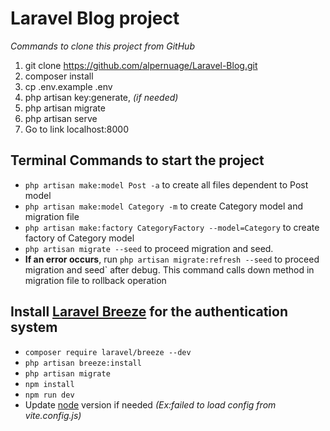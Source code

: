 # Laravel Blog project

*Commands to clone this project from GitHub*

1. git clone https://github.com/alpernuage/Laravel-Blog.git
2. composer install
3. cp .env.example .env
4. php artisan key:generate, *(if needed)*
5. php artisan migrate
6. php artisan serve
7. Go to link localhost:8000

## Terminal Commands to start the project

* `php artisan make:model Post -a` to create all files dependent to Post model
* `php artisan make:model Category -m` to create Category model and migration file
* `php artisan make:factory CategoryFactory --model=Category` to create factory of Category model
* `php artisan migrate --seed` to proceed migration and seed.
* **If an error occurs**, run `php artisan migrate:refresh --seed` to proceed
  migration and seed` after debug. This command calls down method in migration file to rollback operation

## Install [Laravel Breeze](https://laravel.com/docs/9.x/starter-kits) for the authentication system

* `composer require laravel/breeze --dev`
* `php artisan breeze:install`
* `php artisan migrate`
* `npm install`
* `npm run dev`
* Update [node](https://nodejs.org/en/download/) version if needed *(Ex:failed to load config from vite.config.js)*

